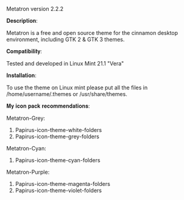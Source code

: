 Metatron version 2.2.2

𝐃𝐞𝐬𝐜𝐫𝐢𝐩𝐭𝐢𝐨𝐧:

Metatron is a free and open source theme for the cinnamon desktop environment, including GTK 2 & GTK 3 themes.

𝐂𝐨𝐦𝐩𝐚𝐭𝐢𝐛𝐢𝐥𝐢𝐭𝐲:

Tested and developed in Linux Mint 21.1 "Vera"

𝐈𝐧𝐬𝐭𝐚𝐥𝐥𝐚𝐭𝐢𝐨𝐧:

To use the theme on Linux mint please put all the files in /home/username/.themes or /usr/share/themes.

𝐌𝐲 𝐢𝐜𝐨𝐧 𝐩𝐚𝐜𝐤 𝐫𝐞𝐜𝐨𝐦𝐦𝐞𝐧𝐝𝐚𝐭𝐢𝐨𝐧𝐬:

Metatron-Grey:
1. Papirus-icon-theme-white-folders
2. Papirus-icon-theme-grey-folders

Metatron-Cyan:
1. Papirus-icon-theme-cyan-folders

Metatron-Purple:
1. Papirus-icon-theme-magenta-folders
2. Papirus-icon-theme-violet-folders
